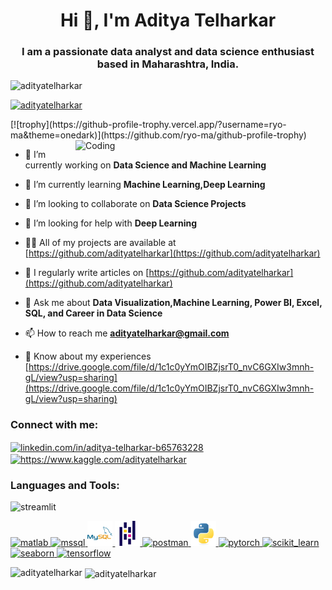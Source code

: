 

<h1 align="center">Hi 👋, I'm Aditya Telharkar</h1>
<h3 align="center">I am a passionate data analyst and data science enthusiast based in Maharashtra, India.</h3>

<p align="left"> <img src="https://komarev.com/ghpvc/?username=adityatelharkar&label=Profile%20views&color=0e75b6&style=flat" alt="adityatelharkar" /> </p>

<p align="left"> <a href="https://github.com/ryo-ma/github-profile-trophy"> <img src="https://github-profile-trophy.vercel.app/?username=adityatelharkar" alt="adityatelharkar" /></a> </p>
[![trophy](https://github-profile-trophy.vercel.app/?username=ryo-ma&theme=onedark)](https://github.com/ryo-ma/github-profile-trophy)
<img align="right" alt="Coding" width="400" src="https://cdn.dribbble.com/users/1162077/screenshots/3848914/programmer.gif">

- 🔭 I’m currently working on **Data Science and Machine Learning**

- 🌱 I’m currently learning **Machine Learning,Deep Learning**

- 👯 I’m looking to collaborate on **Data Science Projects**

- 🤝 I’m looking for help with **Deep Learning**

- 👨‍💻 All of my projects are available at [https://github.com/adityatelharkar](https://github.com/adityatelharkar)

- 📝 I regularly write articles on [https://github.com/adityatelharkar](https://github.com/adityatelharkar)

- 💬 Ask me about **Data Visualization,Machine Learning, Power BI, Excel, SQL, and Career in Data Science**

- 📫 How to reach me **adityatelharkar@gmail.com**

- 📄 Know about my experiences [https://drive.google.com/file/d/1c1c0yYmOIBZjsrT0_nvC6GXIw3mnh-gL/view?usp=sharing](https://drive.google.com/file/d/1c1c0yYmOIBZjsrT0_nvC6GXIw3mnh-gL/view?usp=sharing)

<h3 align="left">Connect with me:</h3>
<p align="left">
<a href="https://linkedin.com/in/aditya-telharkar-b65763228" target="blank"><img align="center" src="https://raw.githubusercontent.com/rahuldkjain/github-profile-readme-generator/master/src/images/icons/Social/linked-in-alt.svg" alt="linkedin.com/in/aditya-telharkar-b65763228" height="30" width="40" /></a>
<a href="https://kaggle.com/https://www.kaggle.com/adityatelharkar" target="blank"><img align="center" src="https://raw.githubusercontent.com/rahuldkjain/github-profile-readme-generator/master/src/images/icons/Social/kaggle.svg" alt="https://www.kaggle.com/adityatelharkar" height="30" width="40" /></a>
</p>

<h3 align="left">Languages and Tools:</h3>

<img src="https://upload.wikimedia.org/wikipedia/commons/thumb/0/00/Streamlit_logo_primary_colormark_darktext.svg/1200px-Streamlit_logo_primary_colormark_darktext.svg.png?20221116043615" alt="streamlit" width="40" height="40"/>
<p align="left"> <a href="https://www.mathworks.com/" target="_blank" rel="noreferrer"> <img src="https://upload.wikimedia.org/wikipedia/commons/2/21/Matlab_Logo.png" alt="matlab" width="40" height="40"/> </a> <a href="https://www.microsoft.com/en-us/sql-server" target="_blank" rel="noreferrer"> <img src="https://www.svgrepo.com/show/303229/microsoft-sql-server-logo.svg" alt="mssql" width="40" height="40"/> </a> <a href="https://www.mysql.com/" target="_blank" rel="noreferrer"> <img src="https://raw.githubusercontent.com/devicons/devicon/master/icons/mysql/mysql-original-wordmark.svg" alt="mysql" width="40" height="40"/> </a> <a href="https://pandas.pydata.org/" target="_blank" rel="noreferrer"> <img src="https://raw.githubusercontent.com/devicons/devicon/2ae2a900d2f041da66e950e4d48052658d850630/icons/pandas/pandas-original.svg" alt="pandas" width="40" height="40"/> </a> <a href="https://postman.com" target="_blank" rel="noreferrer"> <img src="https://www.vectorlogo.zone/logos/getpostman/getpostman-icon.svg" alt="postman" width="40" height="40"/> </a> <a href="https://www.python.org" target="_blank" rel="noreferrer"> <img src="https://raw.githubusercontent.com/devicons/devicon/master/icons/python/python-original.svg" alt="python" width="40" height="40"/> </a> <a href="https://pytorch.org/" target="_blank" rel="noreferrer"> <img src="https://www.vectorlogo.zone/logos/pytorch/pytorch-icon.svg" alt="pytorch" width="40" height="40"/> </a> <a href="https://scikit-learn.org/" target="_blank" rel="noreferrer"> <img src="https://upload.wikimedia.org/wikipedia/commons/0/05/Scikit_learn_logo_small.svg" alt="scikit_learn" width="40" height="40"/> </a> <a href="https://seaborn.pydata.org/" target="_blank" rel="noreferrer"> <img src="https://seaborn.pydata.org/_images/logo-mark-lightbg.svg" alt="seaborn" width="40" height="40"/> </a> <a href="https://www.tensorflow.org" target="_blank" rel="noreferrer"> <img src="https://www.vectorlogo.zone/logos/tensorflow/tensorflow-icon.svg" alt="tensorflow" width="40" height="40"/> </a> </p>



<p><img align="left" src="https://github-readme-stats.vercel.app/api/top-langs?username=adityatelharkar&show_icons=true&locale=en&layout=compact" alt="adityatelharkar" /></p>

<p>&nbsp;<img align="center" src="https://github-readme-stats.vercel.app/api?username=adityatelharkar&show_icons=true&locale=en" alt="adityatelharkar" /></p>





















